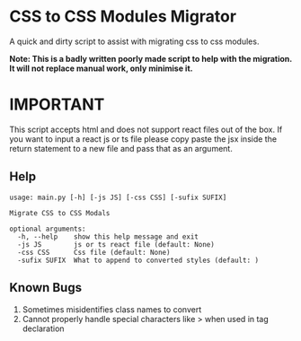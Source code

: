 CSS to CSS Modules Migrator
=====
A quick and dirty script to assist with migrating css to css modules.

**Note: This is a badly written poorly made script to help with the migration. It will not replace manual work, only minimise it.**

IMPORTANT
====
This script accepts html and does not support react files out of the box. If you want to input a react js or ts file please copy paste the jsx inside the return statement to a new file and pass that as an argument.

Help
----
```
usage: main.py [-h] [-js JS] [-css CSS] [-sufix SUFIX]

Migrate CSS to CSS Modals

optional arguments:
  -h, --help    show this help message and exit
  -js JS        js or ts react file (default: None)
  -css CSS      Css file (default: None)
  -sufix SUFIX  What to append to converted styles (default: )
```
Known Bugs
-----
1. Sometimes misidentifies class names to convert
2. Cannot properly handle special characters like > when used in tag declaration
